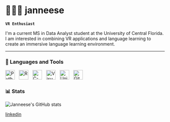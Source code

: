 #  🧚🏾‍♀️ janneese

**`VR Enthusiast`**

I'm a current MS in Data Analyst student at the University of Central Florida. I am interested in combining VR applications and language learning to create an immersive language learning environment.


---

###  👾 Languages and Tools
<img align="left" alt="Python" width="30px" style="padding-right:10px;" src="https://cdn.jsdelivr.net/gh/devicons/devicon/icons/python/python-plain.svg" />

<img align="left" alt="R" width="30px" style="padding-right:10px;"
src="https://cdn.jsdelivr.net/gh/devicons/devicon@latest/icons/r/r-original.svg" />

<img align = "left" alt = "C-sharp" width = "30px" style="padding-right:10px;" src="https://cdn.jsdelivr.net/gh/devicons/devicon@latest/icons/csharp/csharp-original.svg" />

<img align = "left" alt = "Visual Studio Code" width = "30px" style="padding-right:10px;" src="https://cdn.jsdelivr.net/gh/devicons/devicon@latest/icons/visualstudio/visualstudio-original.svg" />


<img align = "left" alt = "Unity" width = "30px" style="padding-right:10px;" src="https://cdn.jsdelivr.net/gh/devicons/devicon@latest/icons/unity/unity-original.svg" />
          
          
<img align="left" alt="Git" width="30px" style="padding-right:10px;" src="https://cdn.jsdelivr.net/gh/devicons/devicon/icons/git/git-original.svg" />

<br/>


#

### 📊 Stats

![Janneese's GitHub stats](https://github-readme-stats.vercel.app/api?username=janneese&show_icons=true&theme=gruvbox)

[linkedin](https://linkedin.com/in/janneese-palmer)

